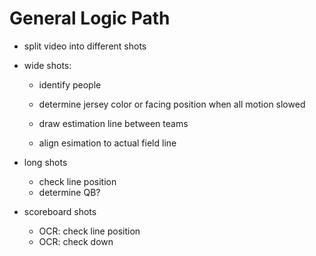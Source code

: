 # General Logic Path

- split video into different shots

- wide shots:
    - identify people
    - determine jersey color or facing position when all motion slowed

    - draw estimation line between teams
    - align esimation to actual field line


- long shots
    - check line position
    - determine QB?


- scoreboard shots
    - OCR: check line position
    - OCR: check down
